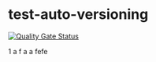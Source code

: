 # test-auto-versioning

[![Quality Gate Status](https://sonarcloud.io/api/project_badges/measure?project=fordpatsakorn_test-ci&metric=alert_status)](https://sonarcloud.io/summary/new_code?id=fordpatsakorn_test-ci)
 
 
 
 
  
  1
 a
f
a 
a
fefe
